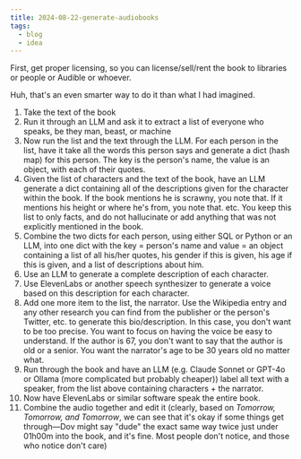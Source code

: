 ```yaml
---
title: 2024-08-22-generate-audiobooks
tags:
  - blog
  - idea
---
```

First, get proper licensing, so you can license/sell/rent the book to libraries or people or Audible or whoever.

Huh, that's an even smarter way to do it than what I had imagined.
1. Take the text of the book
2. Run it through an LLM and ask it to extract a list of everyone who speaks, be they man, beast, or machine
3. Now run the list and the text through the LLM. For each person in the list, have it take all the words this person says and generate a dict (hash map) for this person. The key is the person's name, the value is an object, with each of their quotes.
4. Given the list of characters and the text of the book, have an LLM generate a dict containing all of the descriptions given for the character within the book. If the book mentions he is scrawny, you note that. If it mentions his height or where he's from, you note that. etc. You keep this list to only facts, and do not hallucinate or add anything that was not explicitly mentioned in the book.
5. Combine the two dicts for each person, using either SQL or Python or an LLM, into one dict with the key = person's name and value = an object containing a list of all his/her quotes, his gender if this is given, his age if this is given, and a list of descriptions about him.
6. Use an LLM to generate a complete description of each character.
7. Use ElevenLabs or another speech synthesizer to generate a voice based on this description for each character.
8. Add one more item to the list, the narrator. Use the Wikipedia entry and any other research you can find from the publisher or the person's Twitter, etc. to generate this bio/description. In this case, you don't want to be too precise. You want to focus on having the voice be easy to understand. If the author is 67, you don't want to say that the author is old or a senior. You want the narrator's age to be 30 years old no matter what.
9. Run through the book and have an LLM (e.g. Claude Sonnet or GPT-4o or Ollama (more complicated but probably cheaper)) label all text with a speaker, from the list above containing characters + the narrator.
10. Now have ElevenLabs or similar software speak the entire book.
11. Combine the audio together and edit it (clearly, based on *Tomorrow, Tomorrow, and Tomorrow*, we can see that it's okay if some things get through—Dov might say "dude" the exact same way twice just under 01h00m into the book, and it's fine. Most people don't notice, and those who notice don't care)